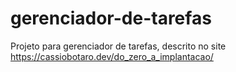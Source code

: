 # gerenciador-de-tarefas
Projeto para gerenciador de tarefas, descrito no site https://cassiobotaro.dev/do_zero_a_implantacao/
